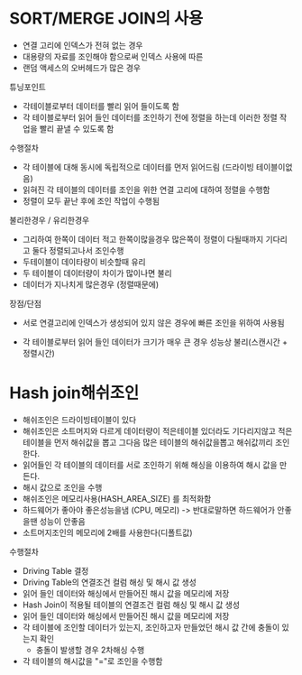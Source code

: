 # SORT/MERGE JOIN의 사용

- 연결 고리에 인덱스가 전혀 없는 경우
- 대용량의 자료를 조인해야 함으로써 인덱스 사용에 따른
- 랜덤 액세스의 오버헤드가 많은 경우

튜닝포인트

- 각테이블로부터 데이터를 빨리 읽어 들이도록 함
- 각 테이블로부터 읽어 들인 데이터를 조인하기 전에 정렬을 하는데 이러한 정렬 작업을 빨리 끝낼 수 있도록 함



수행절차

- 각 테이블에 대해 동시에 독립적으로 데이터를 먼저 읽어드림 (드라이빙 테이블이없음)
- 읽혀진 각 테이블의 데이터를 조인을 위한 연결 고리에 대하여 정렬을 수행함
- 정렬이 모두 끝난 후에 조인 작업이 수행됨

불리한경우 / 유리한경우

- 그리하여 한쪽이 데이터 적고 한쪽이많을경우 많은쪽이 정렬이 다될때까지 기다리고 둘다 정렬되고나서 조인수행
- 두테이블이 데이타량이 비슷할때 유리
- 두 테이블이 데이터량이 차이가 많이나면 불리
- 데이터가 지나치게 많은경우 (정렬때문에)

장점/단점

- 서로 연결고리에 인덱스가 생성되어 있지 않은 경우에 빠른 조인을 위하여 사용됨

- 각 테이블로부터 읽어 들인 데이터가 크기가 매우 큰 경우 성능상 불리(스캔시간 + 정렬시간)

  



# Hash join해쉬조인

- 해쉬조인은 드라이빙테이블이 있다
- 해쉬조인은 소트머지와 다르게 데이터량이 적은테이블 있더라도 기다리지않고 적은테이블을 먼저 해쉬값을 뽑고 그다음 많은 테이블의 해쉬값을뽑고 해쉬값끼리 조인한다.
- 읽어들인 각 테이블의 데이터를 서로 조인하기 위해 해싱을 이용하여 해시 값을 만든다.
- 해시 값으로 조인을 수행
- 해쉬조인은 메모리사용(HASH_AREA_SIZE) 를 최적화함
- 하드웨어가 좋아야 좋은성능을냄 (CPU, 메모리) -> 반대로말하면 하드웨어가 안좋을땐 성능이 안좋음
- 소트머지조인의 메모리에 2배를 사용한다(디폴트값)



수행절차

- Driving Table 결정
- Driving Table의 연결조건 컬럼 해싱 및 해시 값 생성
- 읽어 들인 데이터와 해싱에서 만들어진 해시 값을 메모리에 저장
- Hash Join이 적용될 테이블의 연결조건 컬럼 해싱 및 해시 값 생성
- 읽어 들인 데이터와 해싱에서 만들어진 해시 값을 메모리에 저장
- 각 테이블에 조인할 데이터가 있는지, 조인하고자 만들었던 해시 값 간에 충돌이 있는지 확인
  - 충돌이 발생할 경우 2차해싱 수행
- 각 테이블의 해시값을 "="로 조인을 수행함